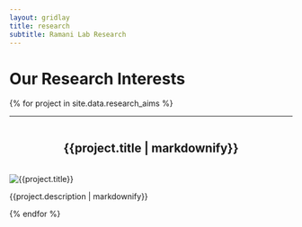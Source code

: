 ```yaml
---
layout: gridlay
title: research
subtitle: Ramani Lab Research
---
```


# Our Research Interests
{% for project in site.data.research_aims %}
<hr>
<!-- The paddingtop and margin-top edits allow anchors to link properly. -->
<div id = "{{project.title}}" class="row" style="padding-top: 60px; margin-top: -60px;">
    <div class="col-sm-12">
        <h2 align="center" > {{project.title | markdownify}} </h2> <br>
        <img align="center" class="img-responsive center-block" src="{{project.image}}" {% if project.altimage %} onmouseover="this.src='{{project.altimage}}';" onmouseout="this.src='{{project.image}}';" {% endif %} alt="{{project.title}}"><br>
    </div>
    <div class="col-sm-12">
        <p class="text-justify">{{project.description | markdownify}}</p>
    </div>
</div>
{% endfor %}

